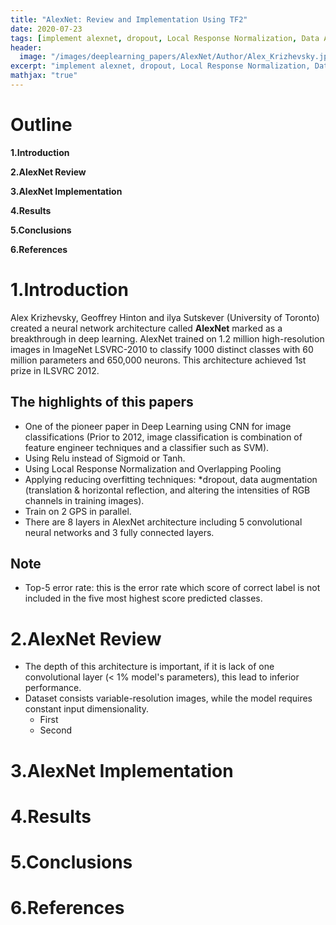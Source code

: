 ```yaml
---
title: "AlexNet: Review and Implementation Using TF2"
date: 2020-07-23
tags: [implement alexnet, dropout, Local Response Normalization, Data Augmentation]
header:
  image: "/images/deeplearning_papers/AlexNet/Author/Alex_Krizhevsky.jpg"
excerpt: "implement alexnet, dropout, Local Response Normalization, Data Augmentation"
mathjax: "true"
---
```

# Outline
   **1.Introduction**

   **2.AlexNet Review**

   **3.AlexNet Implementation**

   **4.Results**

   **5.Conclusions**

   **6.References**
# 1.Introduction
  Alex Krizhevsky, Geoffrey Hinton and ilya Sutskever (University of Toronto) created a neural network architecture called **AlexNet** marked as a breakthrough in deep learning. AlexNet trained on 1.2 million high-resolution images in ImageNet LSVRC-2010 to classify 1000 distinct classes with 60 million parameters and 650,000 neurons. This architecture achieved 1st prize in ILSVRC 2012.

  ## The highlights of this papers
  - One of the pioneer paper in Deep Learning using CNN for image classifications (Prior to 2012, image classification is combination of feature engineer techniques and a classifier such as SVM).
  - Using Relu instead of Sigmoid or Tanh.
  - Using Local Response Normalization and Overlapping Pooling
  - Applying reducing overfitting techniques: \*dropout, data augmentation (translation & horizontal reflection, and altering the intensities of RGB channels in training images).
  - Train on 2 GPS in parallel.
  - There are 8 layers in AlexNet architecture including 5 convolutional neural networks and 3 fully connected layers.

  ## Note
  - Top-5 error rate: this is the error rate which score of correct label is not included in the five most highest score predicted classes.

# 2.AlexNet Review
  - The depth of this architecture is important, if it is lack of one convolutional layer (< 1% model's parameters), this lead to inferior performance.
  - Dataset consists variable-resolution images, while the model requires constant input dimensionality.  
    * First
    * Second
# 3.AlexNet Implementation

# 4.Results

# 5.Conclusions

# 6.References
